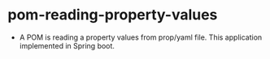# pom-reading-property-values
  * A POM is reading a property values from prop/yaml file. This application implemented in Spring boot.
